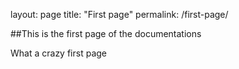 layout: page
title: "First page"
permalink: /first-page/

##This is the first page of the documentations

What a crazy first page
